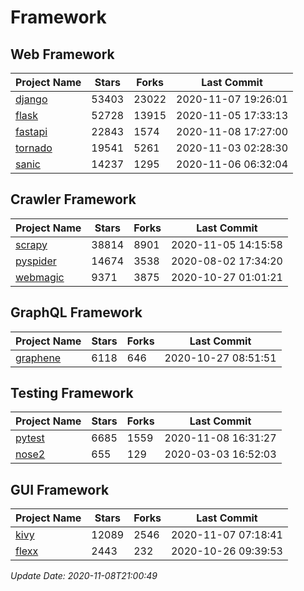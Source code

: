 # Framework

## Web Framework
| Project Name | Stars | Forks | Last Commit |
| ------------ | ----- | ----- | ----------- |
| [django](https://github.com/django/django) | 53403 | 23022 | 2020-11-07 19:26:01 |
| [flask](https://github.com/pallets/flask) | 52728 | 13915 | 2020-11-05 17:33:13 |
| [fastapi](https://github.com/tiangolo/fastapi) | 22843 | 1574 | 2020-11-08 17:27:00 |
| [tornado](https://github.com/tornadoweb/tornado) | 19541 | 5261 | 2020-11-03 02:28:30 |
| [sanic](https://github.com/huge-success/sanic) | 14237 | 1295 | 2020-11-06 06:32:04 |

## Crawler Framework
| Project Name | Stars | Forks | Last Commit |
| ------------ | ----- | ----- | ----------- |
| [scrapy](https://github.com/scrapy/scrapy) | 38814 | 8901 | 2020-11-05 14:15:58 |
| [pyspider](https://github.com/binux/pyspider) | 14674 | 3538 | 2020-08-02 17:34:20 |
| [webmagic](https://github.com/code4craft/webmagic) | 9371 | 3875 | 2020-10-27 01:01:21 |

## GraphQL Framework
| Project Name | Stars | Forks | Last Commit |
| ------------ | ----- | ----- | ----------- |
| [graphene](https://github.com/graphql-python/graphene) | 6118 | 646 | 2020-10-27 08:51:51 |

## Testing Framework
| Project Name | Stars | Forks | Last Commit |
| ------------ | ----- | ----- | ----------- |
| [pytest](https://github.com/pytest-dev/pytest) | 6685 | 1559 | 2020-11-08 16:31:27 |
| [nose2](https://github.com/nose-devs/nose2) | 655 | 129 | 2020-03-03 16:52:03 |

## GUI Framework
| Project Name | Stars | Forks | Last Commit |
| ------------ | ----- | ----- | ----------- |
| [kivy](https://github.com/kivy/kivy) | 12089 | 2546 | 2020-11-07 07:18:41 |
| [flexx](https://github.com/flexxui/flexx) | 2443 | 232 | 2020-10-26 09:39:53 |

*Update Date: 2020-11-08T21:00:49*
